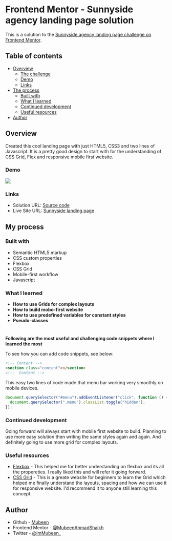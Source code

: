 # Frontend Mentor - Sunnyside agency landing page solution

This is a solution to the [Sunnyside agency landing page challenge on Frontend Mentor](https://frontendmentor-sunnyside-agency-landing-page.netlify.app/).

## Table of contents

- [Overview](#overview)
  - [The challenge](#the-challenge)
  - [Demo](#screenshot)
  - [Links](#links)
- [The process](#my-process)
  - [Built with](#built-with)
  - [What I learned](#what-i-learned)
  - [Continued development](#continued-development)
  - [Useful resources](#useful-resources)
- [Author](#author)

## Overview

Created this cool landing page with just HTML5, CSS3 and two lines of Javascript. It is a pretty good design to start with for the understanding of CSS Grid, Flex and responsive mobile first website.

### Demo

![](./screenshot.jpg)

### Links

- Solution URL: [Source code](https://github.com/MubeenAhmadShaikh/FrontendMentorChallenges/tree/main/sunnyside-agency-landing-page)
- Live Site URL: [Sunnyside landing page](https://frontendmentor-sunnyside-agency-landing-page.netlify.app/)

## My process

### Built with

- Semantic HTML5 markup
- CSS custom properties
- Flexbox
- CSS Grid
- Mobile-first workflow
- Javascript

### What I learned

- **How to use Grids for complex layouts**
- **How to build mobo-first website**
- **How to use predefined variables for constant styles**
- **Pseudo-classes**

#

**Following are the most useful and challenging code snippets where I learned the most**

To see how you can add code snippets, see below:

```html
<!-- Content -->
<section class="content"></section>
<!--  Content -->
```

This easy two lines of code made that menu bar working very smoothly on mobile devices.

```js
document.querySelector("#menu").addEventListener("click", function () {
  document.querySelector(".menu").classList.toggle("hidden");
});
```

### Continued development

Going forward will always start with mobile first website to build. Planning to use more easy solution then writing the same styles again and again. And definitely going to use more grid for complex layouts.

### Useful resources

- [Flexbox](https://css-tricks.com/snippets/css/a-guide-to-flexbox/) - This helped me for better understanding on flexbox and its all the propereties. I really liked this and will refer it going forward.
- [CSS Grid](https://learncssgrid.com/) - This is a greate website for beginners to learn the Grid which helped me finally understand the layouts, spacing and how we can use it for responsive website. I'd recommend it to anyone still learning this concept.

## Author

- Github - [Mubeen](https://github.com/MubeenAhmadShaikh/)
- Frontend Mentor - [@MubeenAhmadShaikh](https://www.frontendmentor.io/profile/MubeenAhmadShaikh)
- Twitter - [@imMubeen\_](https://www.twitter.com/imMubeen_)

